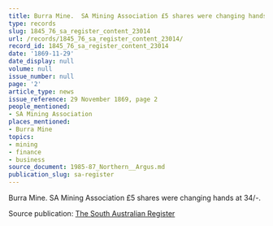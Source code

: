 ```yaml
---
title: Burra Mine.  SA Mining Association £5 shares were changing hands at 34/-.
type: records
slug: 1845_76_sa_register_content_23014
url: /records/1845_76_sa_register_content_23014/
record_id: 1845_76_sa_register_content_23014
date: '1869-11-29'
date_display: null
volume: null
issue_number: null
page: '2'
article_type: news
issue_reference: 29 November 1869, page 2
people_mentioned:
- SA Mining Association
places_mentioned:
- Burra Mine
topics:
- mining
- finance
- business
source_document: 1985-87_Northern__Argus.md
publication_slug: sa-register
---
```


Burra Mine.  SA Mining Association £5 shares were changing hands at 34/-.

Source publication: [The South Australian Register](/publications/sa-register/)
